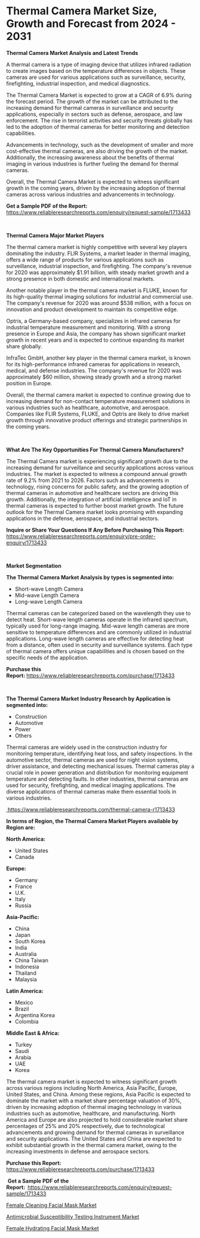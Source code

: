 <p><h1>Thermal Camera Market Size, Growth and Forecast from 2024 - 2031</h1></p><p><strong>Thermal Camera Market Analysis and Latest Trends</strong></p>
<p><p>A thermal camera is a type of imaging device that utilizes infrared radiation to create images based on the temperature differences in objects. These cameras are used for various applications such as surveillance, security, firefighting, industrial inspection, and medical diagnostics.</p><p>The Thermal Camera Market is expected to grow at a CAGR of 6.9% during the forecast period. The growth of the market can be attributed to the increasing demand for thermal cameras in surveillance and security applications, especially in sectors such as defense, aerospace, and law enforcement. The rise in terrorist activities and security threats globally has led to the adoption of thermal cameras for better monitoring and detection capabilities.</p><p>Advancements in technology, such as the development of smaller and more cost-effective thermal cameras, are also driving the growth of the market. Additionally, the increasing awareness about the benefits of thermal imaging in various industries is further fueling the demand for thermal cameras.</p><p>Overall, the Thermal Camera Market is expected to witness significant growth in the coming years, driven by the increasing adoption of thermal cameras across various industries and advancements in technology.</p></p>
<p><strong>Get a Sample PDF of the Report:&nbsp;</strong> <a href="https://www.reliableresearchreports.com/enquiry/request-sample/1713433">https://www.reliableresearchreports.com/enquiry/request-sample/1713433</a></p>
<p>&nbsp;</p>
<p><strong>Thermal Camera Major Market Players</strong></p>
<p><p>The thermal camera market is highly competitive with several key players dominating the industry. FLIR Systems, a market leader in thermal imaging, offers a wide range of products for various applications such as surveillance, industrial inspection, and firefighting. The company's revenue for 2020 was approximately $1.91 billion, with steady market growth and a strong presence in both domestic and international markets.</p><p>Another notable player in the thermal camera market is FLUKE, known for its high-quality thermal imaging solutions for industrial and commercial use. The company's revenue for 2020 was around $538 million, with a focus on innovation and product development to maintain its competitive edge.</p><p>Optris, a Germany-based company, specializes in infrared cameras for industrial temperature measurement and monitoring. With a strong presence in Europe and Asia, the company has shown significant market growth in recent years and is expected to continue expanding its market share globally.</p><p>InfraTec GmbH, another key player in the thermal camera market, is known for its high-performance infrared cameras for applications in research, medical, and defense industries. The company's revenue for 2020 was approximately $60 million, showing steady growth and a strong market position in Europe.</p><p>Overall, the thermal camera market is expected to continue growing due to increasing demand for non-contact temperature measurement solutions in various industries such as healthcare, automotive, and aerospace. Companies like FLIR Systems, FLUKE, and Optris are likely to drive market growth through innovative product offerings and strategic partnerships in the coming years.</p></p>
<p>&nbsp;</p>
<p><strong>What Are The Key Opportunities For Thermal Camera Manufacturers?</strong></p>
<p><p>The Thermal Camera market is experiencing significant growth due to the increasing demand for surveillance and security applications across various industries. The market is expected to witness a compound annual growth rate of 9.2% from 2021 to 2026. Factors such as advancements in technology, rising concerns for public safety, and the growing adoption of thermal cameras in automotive and healthcare sectors are driving this growth. Additionally, the integration of artificial intelligence and IoT in thermal cameras is expected to further boost market growth. The future outlook for the Thermal Camera market looks promising with expanding applications in the defense, aerospace, and industrial sectors.</p></p>
<p><strong>Inquire or Share Your Questions If Any Before Purchasing This Report:</strong> <a href="https://www.reliableresearchreports.com/enquiry/pre-order-enquiry/1713433">https://www.reliableresearchreports.com/enquiry/pre-order-enquiry/1713433</a></p>
<p>&nbsp;</p>
<p><strong>Market Segmentation</strong></p>
<p><strong>The Thermal Camera Market Analysis by types is segmented into:</strong></p>
<p><ul><li>Short-wave Length Camera</li><li>Mid-wave Length Camera</li><li>Long-wave Length Camera</li></ul></p>
<p><p>Thermal cameras can be categorized based on the wavelength they use to detect heat. Short-wave length cameras operate in the infrared spectrum, typically used for long-range imaging. Mid-wave length cameras are more sensitive to temperature differences and are commonly utilized in industrial applications. Long-wave length cameras are effective for detecting heat from a distance, often used in security and surveillance systems. Each type of thermal camera offers unique capabilities and is chosen based on the specific needs of the application.</p></p>
<p><strong>Purchase this Report:&nbsp;</strong><a href="https://www.reliableresearchreports.com/purchase/1713433">https://www.reliableresearchreports.com/purchase/1713433</a></p>
<p>&nbsp;</p>
<p><strong>The Thermal Camera Market Industry Research by Application is segmented into:</strong></p>
<p><ul><li>Construction</li><li>Automotive</li><li>Power</li><li>Others</li></ul></p>
<p><p>Thermal cameras are widely used in the construction industry for monitoring temperature, identifying heat loss, and safety inspections. In the automotive sector, thermal cameras are used for night vision systems, driver assistance, and detecting mechanical issues. Thermal cameras play a crucial role in power generation and distribution for monitoring equipment temperature and detecting faults. In other industries, thermal cameras are used for security, firefighting, and medical imaging applications. The diverse applications of thermal cameras make them essential tools in various industries.</p></p>
<p><a href="https://www.reliableresearchreports.com/thermal-camera-r1713433">&nbsp;https://www.reliableresearchreports.com/thermal-camera-r1713433</a></p>
<p><strong>In terms of Region, the Thermal Camera Market Players available by Region are:</strong></p>
<p>
    <p> <strong> North America: </strong>
        <ul>
            <li>United States</li>
            <li>Canada</li>
        </ul>
        </p> 
    <p> <strong> Europe: </strong>
        <ul>
            <li>Germany</li>
            <li>France</li>
            <li>U.K.</li>
            <li>Italy</li>
            <li>Russia</li>
        </ul>
        </p> 
    <p> <strong> Asia-Pacific: </strong>
        <ul>
            <li>China</li>
            <li>Japan</li>
            <li>South Korea</li>
            <li>India</li>
            <li>Australia</li>
            <li>China Taiwan</li>
            <li>Indonesia</li>
            <li>Thailand</li>
            <li>Malaysia</li>
        </ul>
        </p> 
    <p> <strong> Latin America: </strong>
        <ul>
            <li>Mexico</li>
            <li>Brazil</li>
            <li>Argentina Korea</li>
            <li>Colombia</li>
        </ul>
        </p> 
    <p> <strong> Middle East & Africa: </strong>
        <ul>
            <li>Turkey</li>
            <li>Saudi</li>
            <li>Arabia</li>
            <li>UAE</li>
            <li>Korea</li>
        </ul>
    </p>
    </p>
<p><p>The thermal camera market is expected to witness significant growth across various regions including North America, Asia Pacific, Europe, United States, and China. Among these regions, Asia Pacific is expected to dominate the market with a market share percentage valuation of 30%, driven by increasing adoption of thermal imaging technology in various industries such as automotive, healthcare, and manufacturing. North America and Europe are also projected to hold considerable market share percentages of 25% and 20% respectively, due to technological advancements and growing demand for thermal cameras in surveillance and security applications. The United States and China are expected to exhibit substantial growth in the thermal camera market, owing to the increasing investments in defense and aerospace sectors.</p></p>
<p><strong>Purchase this Report: </strong><a href="https://www.reliableresearchreports.com/purchase/1713433">https://www.reliableresearchreports.com/purchase/1713433</a></p>
<p>&nbsp;<strong>Get a Sample PDF of the Report:&nbsp;&nbsp;</strong><a href="https://www.reliableresearchreports.com/enquiry/request-sample/1713433">https://www.reliableresearchreports.com/enquiry/request-sample/1713433</a></p>
<p><strong></strong></p>
<p><p><a href="https://www.linkedin.com/pulse/female-cleaning-facial-mask-market-key-successful-business-mf4rf?trackingId=IBS425BPHDr3TsPoNO3sXA%3D%3D">Female Cleaning Facial Mask Market</a></p><p><a href="https://www.linkedin.com/pulse/antimicrobial-susceptibility-testing-instrument-market-analysis-p2kle?trackingId=XdI%2FX56lcUNmCHqB94W4jg%3D%3D">Antimicrobial Susceptibility Testing Instrument Market</a></p><p><a href="https://www.linkedin.com/pulse/female-hydrating-facial-mask-market-research-report-its-history-3lphf?trackingId=8%2Bj3BUk6MkCmZR3w6%2FEevg%3D%3D">Female Hydrating Facial Mask Market</a></p></p>